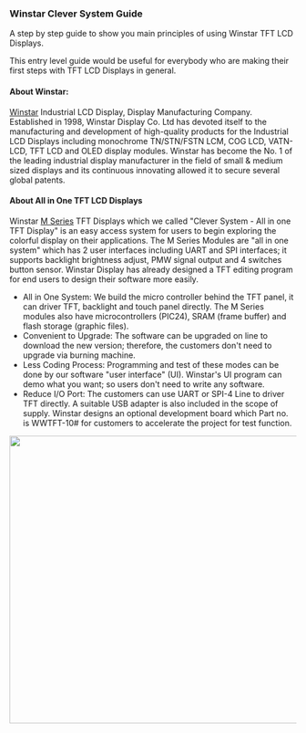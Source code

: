 ### Winstar Clever System Guide

A step by step guide to show you main principles of using Winstar TFT LCD Displays.

This entry level guide would be useful for everybody who are making their first steps with TFT LCD Displays in general. 

#### About Winstar:

[Winstar](https://www.winstar.com.tw/company/about_us.html) Industrial LCD Display, Display Manufacturing Company. 
Established in 1998, Winstar Display Co. Ltd has devoted itself to the manufacturing and development of high-quality products for the Industrial LCD Displays including monochrome TN/STN/FSTN LCM, COG LCD, VATN-LCD, TFT LCD and OLED display modules. Winstar has become the No. 1 of the leading industrial display manufacturer in the field of small & medium sized displays and its continuous innovating allowed it to secure several global patents.

#### About All in One TFT LCD Displays

Winstar [M Series](https://www.winstar.com.tw/products/tft-lcd/clever-system-tft.html) TFT Displays which we called "Clever System - All in one TFT Display" is an easy access system for users to begin exploring the colorful display on their applications. The M Series Modules are "all in one system" which has 2 user interfaces including UART and SPI interfaces; it supports backlight brightness adjust, PMW signal output and 4 switches button sensor. Winstar Display has already designed a TFT editing program for end users to design their software more easily.

- All in One System: We build the micro controller behind the TFT panel, it can driver TFT, backlight and touch panel directly. The M Series modules also have microcontrollers (PIC24), SRAM (frame buffer) and flash storage (graphic files).
- Convenient to Upgrade: The software can be upgraded on line to download the new version; therefore, the customers don't need to upgrade via burning machine.
- Less Coding Process: Programming and test of these modes can be done by our software "user interface" (UI). Winstar's UI program can demo what you want; so users don't need to write any software.
- Reduce I/O Port: The customers can use UART or SPI-4 Line to driver TFT directly. A suitable USB adapter is also included in the scope of supply.
Winstar designs an optional development board which Part no. is WWTFT-10# for customers to accelerate the project for test function.

<p align="center">
  <img width="609" height="504" src="https://github.com/kamval/">
</p>

